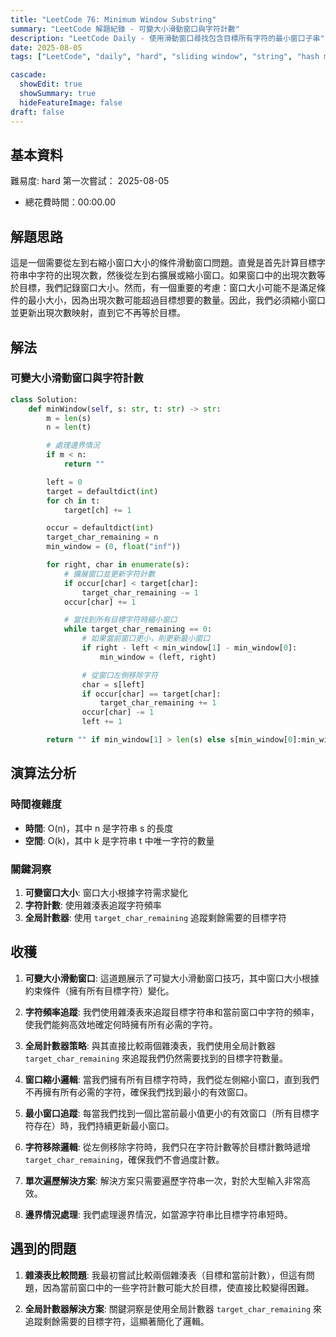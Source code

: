 ```yaml
---
title: "LeetCode 76: Minimum Window Substring"
summary: "LeetCode 解題紀錄 - 可變大小滑動窗口與字符計數"
description: "LeetCode Daily - 使用滑動窗口尋找包含目標所有字符的最小窗口子串"
date: 2025-08-05
tags: ["LeetCode", "daily", "hard", "sliding window", "string", "hash map", "two pointers", "variable window"]

cascade:
  showEdit: true
  showSummary: true
  hideFeatureImage: false
draft: false
---
```


## 基本資料

難易度: hard
第一次嘗試： 2025-08-05
- 總花費時間：00:00.00

## 解題思路

這是一個需要從左到右縮小窗口大小的條件滑動窗口問題。直覺是首先計算目標字符串中字符的出現次數，然後從左到右擴展或縮小窗口。如果窗口中的出現次數等於目標，我們記錄窗口大小。然而，有一個重要的考慮：窗口大小可能不是滿足條件的最小大小，因為出現次數可能超過目標想要的數量。因此，我們必須縮小窗口並更新出現次數映射，直到它不再等於目標。

## 解法

### 可變大小滑動窗口與字符計數
```python
class Solution:
    def minWindow(self, s: str, t: str) -> str:
        m = len(s)
        n = len(t)

        # 處理邊界情況
        if m < n:
            return ""

        left = 0
        target = defaultdict(int)
        for ch in t:
            target[ch] += 1

        occur = defaultdict(int)
        target_char_remaining = n
        min_window = (0, float("inf"))

        for right, char in enumerate(s):
            # 擴展窗口並更新字符計數
            if occur[char] < target[char]:
                target_char_remaining -= 1
            occur[char] += 1

            # 當找到所有目標字符時縮小窗口
            while target_char_remaining == 0:
                # 如果當前窗口更小，則更新最小窗口
                if right - left < min_window[1] - min_window[0]:
                    min_window = (left, right)

                # 從窗口左側移除字符
                char = s[left]
                if occur[char] == target[char]:
                    target_char_remaining += 1
                occur[char] -= 1
                left += 1

        return "" if min_window[1] > len(s) else s[min_window[0]:min_window[1]+1]
```

## 演算法分析

### 時間複雜度
- **時間**: O(n)，其中 n 是字符串 s 的長度
- **空間**: O(k)，其中 k 是字符串 t 中唯一字符的數量

### 關鍵洞察
1. **可變窗口大小**: 窗口大小根據字符需求變化
2. **字符計數**: 使用雜湊表追蹤字符頻率
3. **全局計數器**: 使用 `target_char_remaining` 追蹤剩餘需要的目標字符

## 收穫

1. **可變大小滑動窗口**: 這道題展示了可變大小滑動窗口技巧，其中窗口大小根據約束條件（擁有所有目標字符）變化。

2. **字符頻率追蹤**: 我們使用雜湊表來追蹤目標字符串和當前窗口中字符的頻率，使我們能夠高效地確定何時擁有所有必需的字符。

3. **全局計數器策略**: 與其直接比較兩個雜湊表，我們使用全局計數器 `target_char_remaining` 來追蹤我們仍然需要找到的目標字符數量。

4. **窗口縮小邏輯**: 當我們擁有所有目標字符時，我們從左側縮小窗口，直到我們不再擁有所有必需的字符，確保我們找到最小的有效窗口。

5. **最小窗口追蹤**: 每當我們找到一個比當前最小值更小的有效窗口（所有目標字符存在）時，我們持續更新最小窗口。

6. **字符移除邏輯**: 從左側移除字符時，我們只在字符計數等於目標計數時遞增 `target_char_remaining`，確保我們不會過度計數。

7. **單次遍歷解決方案**: 解決方案只需要遍歷字符串一次，對於大型輸入非常高效。

8. **邊界情況處理**: 我們處理邊界情況，如當源字符串比目標字符串短時。

## 遇到的問題

1. **雜湊表比較問題**: 我最初嘗試比較兩個雜湊表（目標和當前計數），但這有問題，因為當前窗口中的一些字符計數可能大於目標，使直接比較變得困難。

2. **全局計數器解決方案**: 關鍵洞察是使用全局計數器 `target_char_remaining` 來追蹤剩餘需要的目標字符，這顯著簡化了邏輯。
